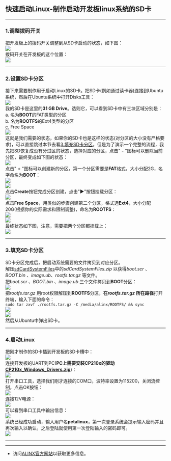## 快速启动Linux-制作启动开发板linux系统的SD卡

---
### 1.调整拨码开关
把开发板上的拨码开关调整到从SD卡启动的状态，如下图：\
![](../images/0.png)\
拨码开关在开发板的这个位置：\
![](../images/1.png)

---
### 2.设置SD卡分区
接下来需要制作用于启动Linux的SD卡。把SD卡(例如通过读卡器)连接到Ubuntu系统，然后在Ubuntu系统中打开Disks工具：\
![](../images/2.png)\
我的SD卡是这里的**31 GB Drive**。选则它，可以看到SD卡中有三块区域分别是：\
a. 名为**BOOT**的FAT类型的分区\
b. 名为**ROOTFS**的Ext4类型的分区\
c. Free Space\
![](../images/3.png)\
这就是我们需要的状态，如果你的SD卡也是这样的状态(对分区的大小没有严格要求)，可以直接跳过本节去看[3.填充SD卡分区](###3.填充SD卡分区)。但是为了演示一个完整的流程，我先把SD恢复成没有分过区的状态，选择对应的分区，点击\" **-** \"图标可以删除当前分区，最终变成如下图的状态：\
![](../images/4.png)\
点击\" **+** \"图标可以创建新的分区，第一个分区需要是**FAT**格式，大小分配2G，名字命名为**BOOT**：\
![](../images/5.png)\
![](../images/6.png)\
点击**Create**按钮完成分区创建，点击\"**▶**\"按钮挂载分区：\
![](../images/7.png)\
点击**Free Space**，用类似的步骤创建第二个分区，格式选**Ext4**，大小分配20G(根据你的实际需求和限制调整)，命名为**ROOTFS**：\
![](../images/8.png)\
![](../images/9.png)\
最终状态如下图，注意，需要把两个分区都挂载上：\
![](../images/10.png)

---
### 3.填充SD卡分区
SD卡分区完成后，把启动系统需要的文件拷贝到对应分区。\
解压[sdCardSystemFiles](../../sdCardSystemFiles)中的*sdCardSystemFiles.zip* 以获得*boot.scr* 、*BOOT.bin* 、*image.ub*、*rootfs.tar.gz* 等文件。\
把*boot.scr* 、*BOOT.bin* 、*image.ub* 三个文件拷贝到**BOOT**分区：\
![](../images/11.png)\
把*rootfs.tar.gz* 用root权限解压到**ROOTFS**分区，**在*rootfs.tar.gz* 所在路径**打开终端，输入下面的命令：\
`sudo tar zxvf ./rootfs.tar.gz -C /media/alinx/ROOTFS/ && sync`\
![](../images/12.png)\
![](../images/13.png)\
然后从Ubuntu中弹出SD卡。

---
### 4.启动Linux
把刚才制作的SD卡插到开发板的SD卡槽中： \
![](../images/14.png) \
连接开发板的UART到PC(**PC上需要安装CP210x的驱动[CP210x_Windows_Drivers.zip](../../drivers)**)： \
![](../images/15.png) \
打开串口工具，选择我们刚才连接的COM口，波特率设置为115200，关闭流控制，点击OK按钮： \
![](../images/16.png) \
连接12V电源： \
![](../images/17.png) \
可以看到串口工具中输出信息： \
![](../images/18.png)\
系统已经成功启动，输入用户名**petalinux**，第一次登录系统会提示输入密码并且再次输入以确认。之后登陆就使用第一次登陆输入的密码即可。 \
![](../images/19.png)

---
---
- 访问[ALINX官方网站](https://www.alinx.com)以获取更多信息。